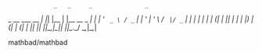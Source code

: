 <!--- --->

                 _   _     _               _ 
 _ __ ___   __ _| |_| |__ | |__   __ _  __| |
| '_ ` _ \ / _` | __| '_ \| '_ \ / _` |/ _` |
| | | | | | (_| | |_| | | | |_) | (_| | (_| |
|_| |_| |_|\__,_|\__|_| |_|_.__/ \__,_|\__,_|
                                             

mathbad/mathbad
